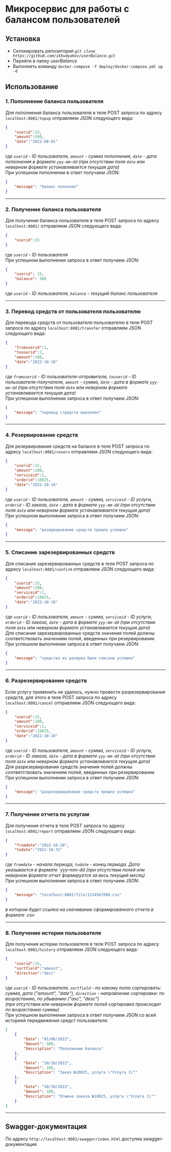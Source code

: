 # Микросервис для работы с балансом пользователей

## Установка
- Склонировать репозиторий _```git clone https://github.com/ikhudyakov/userBalance.git```_
- Перейти в папку _userBalance_
- Выполнить команду ```docker-compose -f deploy/docker-compose.yml up -d```

## Использование 
### 1. Пополнение баланса пользователя
Для пополнения баланса пользователя в теле POST запроса по адресу ```localhost:8081/topup``` отправляем JSON следующего вида:
```json
{
    "userid":15,
    "amount":500,
    "date":"2022-08-01"
}
```
*где `userid` - ID пользователя, `amount` - сумма пополнения, `date` - дата пополнения в формате `yyy-mm-dd` (при отсутствии поля `date` или неверном формате устанавливается текущая дата)*</br>
При успешном пополнении в ответ получаем JSON:
```json
{
    "message": "баланс пополнен"
}
```
***
### 2. Получение баланса пользователя
Для получения баланса пользователя в теле POST запроса по адресу ```localhost:8081/``` отправляем JSON следующего вида:
```json
{
    "userid":15
}
```
*где `userid` - ID пользователя*</br>
При успешном выполнении запроса в ответ получаем JSON:
```json
{
    "userid": 15,
    "balance": 500
}
```
*где `userid` - ID пользователя, `balance` - текущий баланс пользователя*</br>
***
### 3. Перевод средств от пользователя пользователю 
Для перевода средств от пользователя пользователю в теле POST запроса по адресу ```localhost:8081/transfer``` отправляем JSON следующего вида:
```json
{
    "fromuserid":1,
    "touserid":2,
    "amount":100,
    "date":"2022-10-10"
}
```
*где `fromuserid` - ID пользователя-отправителя, `touserid` - ID пользователя-получателя, `amount` - сумма, `date` - дата в формате `yyy-mm-dd` (при отсутствии поля `date` или неверном формате устанавливается текущая дата)*</br>
При успешном выполнении запроса в ответ получаем JSON:
```json
{
    "message": "перевод стредств выполнен"
}
```
***
### 4. Резервирование средств 
Для резервирования средств на балансе в теле POST запроса по адресу ```localhost:8081/reserv``` отправляем JSON следующего вида:
```json
{
    "userid":15,
    "amount":100,
    "serviceid":1,
    "orderid":10025,
    "date":"2022-10-10"
}
```
*где `userid` - ID пользователя, `amount` - сумма, `serviceid` - ID услуги, `orderid` - ID заказа, `date` - дата в формате `yyy-mm-dd` (при отсутствии поля `date` или неверном формате устанавливается текущая дата)*</br>
При успешном выполнении запроса в ответ получаем JSON:
```json
{
    "message": "резервирование средств прошло успешно"
}
```
***
### 5. Списание зарезервированных средств
Для списания зарезервированных средств в теле POST запроса по адресу ```localhost:8081/confirm``` отправляем JSON следующего вида:
```json
{
    "userid":15,
    "amount":100,
    "serviceid":1,
    "orderid":10025,
    "date":"2022-10-10"
}
```
*где `userid` - ID пользователя, `amount` - сумма, `serviceid` - ID услуги, `orderid` - ID заказа, `date` - дата в формате `yyy-mm-dd` (при отсутствии поля `date` или неверном формате устанавливается текущая дата)*</br>
Для списания зарезервированных средств значения полей должны соответствовать значениям полей, введенных при резервировании</br> 
При успешном выполнении запроса в ответ получаем JSON:
```json
{
    "message": "средства из резерва были списаны успешно"
}
```
***
### 6. Разрезервирование средств
Если услугу применить не удалось, нужно провести разрезервирование средств, для этого в теле POST запроса по адресу ```localhost:8081/cancel``` отправляем JSON следующего вида:
```json
{
    "userid":15,
    "amount":100,
    "serviceid":1,
    "orderid":10025,
    "date":"2022-10-10"
}
```
*где `userid` - ID пользователя, `amount` - сумма, `serviceid` - ID услуги, `orderid` - ID заказа, `date` - дата в формате `yyy-mm-dd` (при отсутствии поля `date` или неверном формате устанавливается текущая дата)*</br>
Для разрезервирования средств значения полей должны соответствовать значениям полей, введенных при резервировании</br> 
При успешном выполнении запроса в ответ получаем JSON:
```json
{
    "message": "разрезервирование средств прошло успешно"
}
```
***
### 7. Получение отчета по услугам
Для получения отчета в теле POST запроса по адресу ```localhost:8081/report``` отправляем JSON следующего вида:
```json
{
    "fromdate":"2022-10-20",
    "todate":"2022-10-31"
}
```
*где `fromdate` - начала периода, `todate` - конец периода. Дата указывается в формате `yyy-mm-dd (при отсутствии полей или неверном формате отчет формируется за весь текущий месяц)*</br>
При успешном выполнении запроса в ответ получаем JSON:
```json
{
    "message": "localhost:8081/file/1234567890.csv"
}
```
*в котором будет ссылка на скачивание сформированного отчета в формате .csv*</br>
***
### 8. Получение истории пользователя
Для получения истории пользователя в теле POST запроса по адресу ```localhost:8081/history``` отправляем JSON следующего вида:
```json
{
    "userid":15,
    "sortfield":"amount",
    "direction":"desc"
}
```
*где `userid` - ID пользователя, `sortfield` - по какому полю сортировать: сумма, дата ("amount", "date"), `direction` - направление сортировки: по возрастанию, по убыванию ("asc", "desc")</br>(при отсутствии или неверном формате полей сортировка происходит по возрастанию суммы)*</br>
При успешном выполнении запроса в ответ получаем JSON со всей историей передвижения средст пользователя:
```json
[
    {
        "Date": "01/08/2022",
        "Amount": 500,
        "Description": "Пополнение баланса"
    },
    {
        "Date": "10/10/2022",
        "Amount": 100,
        "Description": "Заказ №10025, услуга \"Услуга 1\""
    },
    {
        "Date": "10/10/2022",
        "Amount": 100,
        "Description": "Отмена заказа №10025, услуга \"Услуга 1\""
    }
]
```
***

## Swagger-документация
 По адресу ``http://localhost:8081/swagger/index.html`` доступна swagger-документация